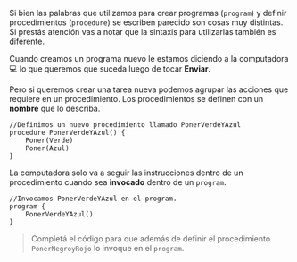 Si bien las palabras que utilizamos para crear programas (`program`) y definir procedimientos (`procedure`) se escriben parecido son cosas muy distintas. Si prestás atención vas a notar que la sintaxis para utilizarlas también es diferente.

Cuando creamos un programa nuevo le estamos diciendo a la computadora:computer: lo que queremos que suceda luego de tocar **Enviar**.

Pero si queremos crear una tarea nueva podemos agrupar las acciones que requiere en un procedimiento. Los procedimientos se definen con un **nombre** que lo describa.

``` gobstones
//Definimos un nuevo procedimiento llamado PonerVerdeYAzul
procedure PonerVerdeYAzul() {
	Poner(Verde)
	Poner(Azul)
}
```

La computadora solo va a seguir las instrucciones dentro de un procedimiento cuando sea **invocado** dentro de un `program`.

``` gobstones
//Invocamos PonerVerdeYAzul en el program.
program {
	PonerVerdeYAzul()
}
```

> Completá el código para que además de definir el procedimiento `PonerNegroyRojo` lo invoque en el `program`.
